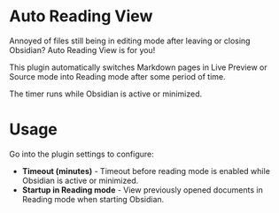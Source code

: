 # Auto Reading View

Annoyed of files still being in editing mode after leaving or closing Obsidian? Auto Reading View is for you!

This plugin automatically switches Markdown pages in Live Preview or Source mode into Reading mode after some period of time.

The timer runs while Obsidian is active or minimized.

# Usage

Go into the plugin settings to configure:

-   **Timeout (minutes)** - Timeout before reading mode is enabled while Obsidian is active or minimized.
-   **Startup in Reading mode** - View previously opened documents in Reading mode when starting Obsidian.
